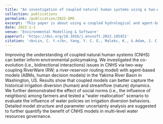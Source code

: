 ```yaml
---
title: "An investigation of coupled natural human systems using a two-way coupled agent-based modeling framework"
collection: publications
permalink: /publication/2022-EMS
excerpt: 'This paper is about using a coupled hydrological and agent-based model to investigate the coevolution between farmer diversion behaviors and environmental changes.'
date: 2022-1-1
venue: 'Environmental Modelling & Software'
paperurl: 'https://doi.org/10.1016/j.envsoft.2022.105451'
citation: '<b>Lin, C. Y.</b>, Yang, Y. C. E., Malekc, K., & Adam, J. C. (2022). An investigation of coupled natural human systems using a two-way coupled agent-based modeling framework, <i>Environmental Modelling & Software</i>'
---
```

Improving the understanding of coupled natural human systems (CNHS) can better inform environmental policymaking. We investigated the co-evolution (i.e., bidirectional interactions) issues in CNHS via two-way coupling RiverWare (RW; a river-reservoir routing model) with agent-based models (ABMs, human decision models) in the Yakima River Basin in Washington, US. Results show that coupled models can better capture the historical irrigation diversion (human) and streamflow (nature) dynamics. We further demonstrated the effect of social norms (i.e., the influence of neighbors) among farmers and tested a “water reallocation” scenario to evaluate the influence of water policies on irrigation diversion behaviors. Detailed model structure and parameter uncertainty analysis are suggested to further quantify the benefit of CNHS models in multi-level water resources governance.
